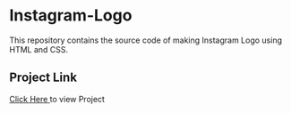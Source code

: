 # Instagram-Logo
This repository contains the source code of making Instagram Logo using HTML and CSS.
<br>
<h2>Project Link </h2><span><a href="https://aniketkumar7.github.io/Instagram-Logo/"  target="_blank">Click Here </a> to view Project</span>

